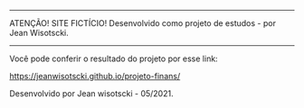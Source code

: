 *************************************************************************************
ATENÇÃO! SITE FICTÍCIO! Desenvolvido como projeto de estudos - por Jean Wisotscki.
*************************************************************************************

Você pode conferir o resultado do projeto por esse link:

https://jeanwisotscki.github.io/projeto-finans/


Desenvolvido por Jean wisotscki - 05/2021.

